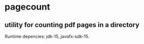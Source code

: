 # pagecount
## utility for counting pdf pages in a directory

Runtime depencies:
jdk-15, javafx-sdk-15.
